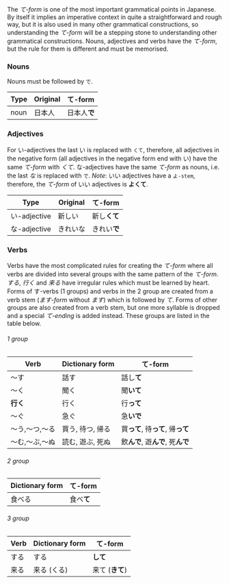 The *て-form* is one of the most important grammatical points in Japanese. By itself it implies an imperative context in quite a straightforward and rough way, but it is also used in many other grammatical constructions, so understanding the *て-form* will be a stepping stone to understanding other grammatical constructions.
Nouns, adjectives and verbs have the *て-form*, but the rule for them is different and must be memorised.
### Nouns
Nouns must be followed by `で`.

|Type|Original|て-form|
|-|-|-|
|noun|日本人|日本人**で**|

### Adjectives
For い-adjectives the last い is replaced with `くて`, therefore, all adjectives in the negative form (all adjectives in the negative form end with い) have the same *て-form* with *くて*. な-adjectives have the same *て-form* as nouns, i.e. the last *な* is replaced with `で`.
*Note*: いい adjectives have a `よ-stem`, therefore, the *て-form* of いい adjectives is **よくて**.

|Type|Original|て-form|
|-|-|-|
|い-adjective|新しい|新し**くて**|
|な-adjective|きれいな|きれい**で**|

### Verbs
Verbs have the most complicated rules for creating the *て-form* where all verbs are divided into several groups with the same pattern of the *て-form*.
*する*, *行く* and *来る* have irregular rules which must be learned by heart. Forms of す-verbs (1 groups) and verbs in the 2 group are created from a verb stem (*ます-form* without *ます*) which is followed by *て*.  Forms of other groups are also created from a verb stem, but one more syllable is dropped and a special *て-ending* is added instead.
These groups are listed in the table below.

###### 1 group
|Verb|Dictionary form|て-form|
|-|-|-|
|～す|話す|話し**て**|
|～く|聞く|聞**いて**|
|**行く**|行く|行**って**|
|～ぐ|急ぐ|急**いで**|
|～う,～つ,～る|買う, 待つ, 帰る|買**って**, 待**って**, 帰**って**|
|～む,～ぶ,～ぬ|読む, 遊ぶ, 死ぬ|飲**んで**, 遊**んで**, 死**んで**|

###### 2 group
|Dictionary form|て-form|
|-|-|
|食べる|食べ**て**|

###### 3 group
|Verb|Dictionary form|て-form|
|-|-|-|
|する|する|**して**|
|来る|来る (くる)|来て (**きて**)|